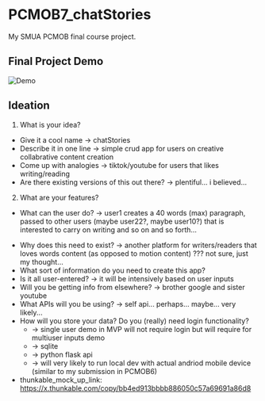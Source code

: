 # PCMOB7_chatStories

My SMUA PCMOB final course project.

## Final Project Demo

![Demo]()

## Ideation

1. What is your idea?

- Give it a cool name -> chatStories
- Describe it in one line -> simple crud app for users on creative collabrative content creation
- Come up with analogies -> tiktok/youtube for users that likes writing/reading
- Are there existing versions of this out there? -> plentiful... i believed...

2. What are your features?

- What can the user do? -> user1 creates a 40 words (max) paragraph, passed to other users (maybe user22?, maybe user10?) that is interested to carry on writing and so on and so forth...

* Why does this need to exist? -> another platform for writers/readers that loves words content (as opposed to motion content) ??? not sure, just my thought...
* What sort of information do you need to create this app?
* Is it all user-entered? -> it will be intensively based on user inputs
* Will you be getting info from elsewhere? -> brother google and sister youtube
* What APIs will you be using? -> self api... perhaps... maybe... very likely...
* How will you store your data? Do you (really) need login functionality?
  - -> single user demo in MVP will not require login but will require for multiuser inputs demo
  - -> sqlite
  - -> python flask api
  - -> will very likely to run local dev with actual andriod mobile device (similar to my submission in PCMOB6)
* thunkable_mock_up_link: https://x.thunkable.com/copy/bb4ed913bbbb886050c57a69691a86d8
